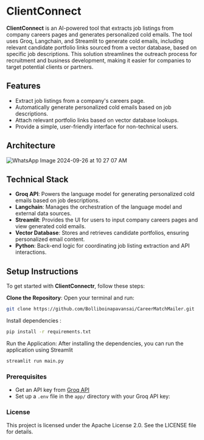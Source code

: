# ClientConnect

**ClientConnect** is an AI-powered tool that extracts job listings from company careers pages and generates personalized cold emails. The tool uses Groq, Langchain, and Streamlit to generate cold emails, including relevant candidate portfolio links sourced from a vector database, based on specific job descriptions. This solution streamlines the outreach process for recruitment and business development, making it easier for companies to target potential clients or partners.

## Features

- Extract job listings from a company's careers page.
- Automatically generate personalized cold emails based on job descriptions.
- Attach relevant portfolio links based on vector database lookups.
- Provide a simple, user-friendly interface for non-technical users.

## Architecture

![WhatsApp Image 2024-09-26 at 10 27 07 AM](https://github.com/user-attachments/assets/03a4d747-68ed-4ff1-8075-120c7faf4030)


## Technical Stack

- **Groq API**: Powers the language model for generating personalized cold emails based on job descriptions.
- **Langchain**: Manages the orchestration of the language model and external data sources.
- **Streamlit**: Provides the UI for users to input company careers pages and view generated cold emails.
- **Vector Database**: Stores and retrieves candidate portfolios, ensuring personalized email content.
- **Python**: Back-end logic for coordinating job listing extraction and API interactions.


## Setup Instructions

To get started with **ClientConnectr**, follow these steps:

**Clone the Repository**:
   Open your terminal and run:
   ```bash
   git clone https://github.com/Bolliboinapavansai/CareerMatchMailer.git
```

Install dependencies :

```bash
pip install -r requirements.txt

```
Run the Application: After installing the dependencies, you can run the application using Streamlit
```bash
streamlit run main.py
```


### Prerequisites
- Get an API key from [Groq API](https://console.groq.com/keys)
- Set up a `.env` file in the `app/` directory with your Groq API key:
### License
This project is licensed under the Apache License 2.0. See the LICENSE file for details.
